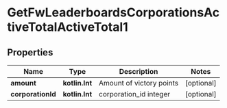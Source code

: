 
# GetFwLeaderboardsCorporationsActiveTotalActiveTotal1

## Properties
Name | Type | Description | Notes
------------ | ------------- | ------------- | -------------
**amount** | **kotlin.Int** | Amount of victory points |  [optional]
**corporationId** | **kotlin.Int** | corporation_id integer |  [optional]



